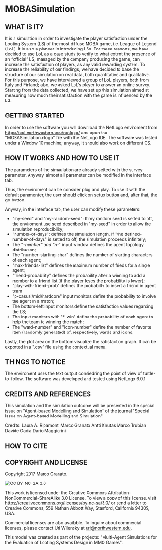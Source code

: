 # MOBASimulation

## WHAT IS IT?

It is a simulation in order to investigate the player satisfaction under the Looting System (LS) of the most diffuse MOBA game, i.e. League of Legend (LoL).
It is also a pioneer in introducing LSs. For these reasons, we have decided to use LoL as a case study to verify to what extent the presence of an “official” LS, managed by the company producing the game, can increase the satisfaction of players, as any valid rewarding system. To increase the reliability of our findings, we have decided to base the structure of our simulation on real data, both quantitative and qualitative. For this purpose, we have interviewed a group of LoL players, both from Italy and Finland; also, we asked LoL’s player to answer an online survey. Starting from the data collected, we have set up this simulation aimed at measuring how much their satisfaction with the game is influenced by the LS. 

## GETTING STARTED

In order to use the software you will download the NetLogo enviroment from https://ccl.northwestern.edu/netlogo/ and open the "MOBASimulation.nlogo" file with the NetLogo IDE.
The software was tested under a Window 10 machine; anyway, it should also work on different OS. 

## HOW IT WORKS AND HOW TO USE IT

The parameters of the simaulation are already setted with the survey parameter.
Anyway, almost all parameter can be modified in the interface tab.

Thus, the enviroment can be consider plug and play. To use it with the default paramenter, the user should click on setup button and, after that, the go button.

Anyway, in the interface tab, the user can modify these parameters:

- "my-seed" and "my-random-seed": If my random seed is setted to off, the enviroment use seed described in "my-seed" in order to allow the simulation reproducibility;
- "number-of-days": defines the simulation length. If "the defined-number-of-days" is setted to off, the simulation proceeds infinitely;
- The "*-number" and "n-*" input window defines the agent topology distribution;
- The "number-starting-char" defines the number of starting characters of each agent;
- "max-friends-list" defines the maximum number of frieds for a single agent;
- "friend-probability" defines the probability after a winning to add a member to a friend list (if the player loses the probability is lower);
- "play-with-friend-prob" defines the probabilty to insert a friend in agent team
- "p-casual/mid/hardcore" input monitors define the probability to involve the agent in a match;
- The bottom-left input monitors define the satisfaction values regarding the LS;
- The input monitors with "*-win" define the probability of each agent to help the team to winning the match;
- The "ward-number" and "icon-number" define the number of favorite item (randomly generated) of, respectively, wards and icons.

Lastly, the plot area on the bottom visualize the satisfaction graph. It can be exported in a ".csv" file using the contextual menu.


## THINGS TO NOTICE

The enviroment uses the text output consiedring the point of view of turtle-to-follow.
The software was developed and tested using NetLogo 6.0.1

## CREDITS AND REFERENCES

This simulation and the simulation outcome will be presented in the special issue on "Agent-based Modelling and Simulation" of the journal "Special Issue on Agent-based Modelling and Simulation".

Credits:
Laura A. Ripamonti
Marco Granato
Antti Knutas
Marco Trubian
Davide Gadia
Dario Maggiorini


## HOW TO CITE



## COPYRIGHT AND LICENSE

Copyright 2017 Marco Granato.

![CC BY-NC-SA 3.0](http://ccl.northwestern.edu/images/creativecommons/byncsa.png)

This work is licensed under the Creative Commons Attribution-NonCommercial-ShareAlike 3.0 License.  To view a copy of this license, visit https://creativecommons.org/licenses/by-nc-sa/3.0/ or send a letter to Creative Commons, 559 Nathan Abbott Way, Stanford, California 94305, USA.

Commercial licenses are also available. To inquire about commercial licenses, please contact Uri Wilensky at uri@northwestern.edu.

This model was created as part of the projects: "Multi-Agent Simulations for the Evaluation of Looting Systems Design in MMO Games".

<!-- 2017 Cite: To Define -->





